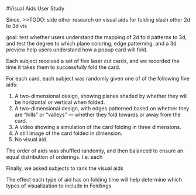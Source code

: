 #Visual Aids User Study

Since.  >>TODO: side other research on visual aids for folding slash other 2d to 3d vis

goal: test whether users understand the mapping of 2d fold patterns to 3d, and test the degree to which plane coloring, edge patterning, and a 3d preview help users understand how a popup card will fold.

Each subject received a set of five laser cut cards, and we recorded the time it takes them to successfully fold the card.   

 For each card, each subject was randomly given one of of the following five aids:

1) A two-dimensional design, showing planes shaded by whether they will be horizontal or vertical when folded.
2) A two-dimensional design, with edges patterned based on whether they are “hills” or “valleys” — whether they fold towards or away from the card.
3) A video showing a simulation of the card folding in three dimensions.
4) A still image of the card folded in dimension.
5) No visual aid.

The order of aids was shuffled randomly, and then balanced to ensure an equal distribution of orderings.  I.e. each  

Finally, we asked subjects to rank the visual aids

The effect each type of aid has on folding time will help determine which types of visualization to include in Foldlings

